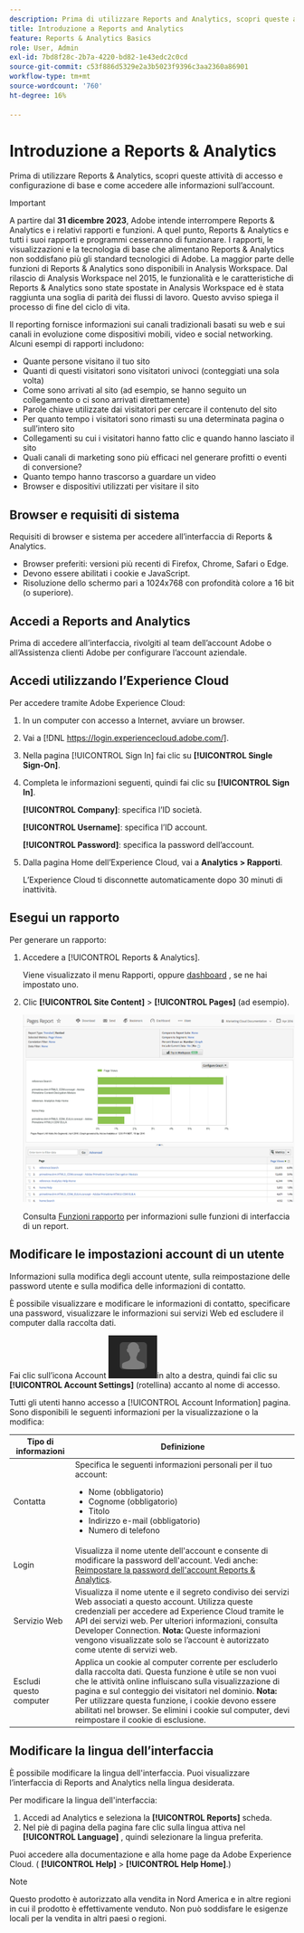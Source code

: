 ```yaml
---
description: Prima di utilizzare Reports and Analytics, scopri queste attività di accesso e configurazione di base e come accedere alle informazioni sull’account.
title: Introduzione a Reports and Analytics
feature: Reports & Analytics Basics
role: User, Admin
exl-id: 7bd8f28c-2b7a-4220-bd82-1e43edc2c0cd
source-git-commit: c53f886d5329e2a3b5023f9396c3aa2360a86901
workflow-type: tm+mt
source-wordcount: '760'
ht-degree: 16%

---
```


# Introduzione a Reports &amp; Analytics

Prima di utilizzare Reports &amp; Analytics, scopri queste attività di accesso e configurazione di base e come accedere alle informazioni sull’account.

>[!IMPORTANT]
>A partire dal **31 dicembre 2023**, Adobe intende interrompere Reports &amp; Analytics e i relativi rapporti e funzioni. A quel punto, Reports &amp; Analytics e tutti i suoi rapporti e programmi cesseranno di funzionare. I rapporti, le visualizzazioni e la tecnologia di base che alimentano Reports &amp; Analytics non soddisfano più gli standard tecnologici di Adobe. La maggior parte delle funzioni di Reports &amp; Analytics sono disponibili in Analysis Workspace. Dal rilascio di Analysis Workspace nel 2015, le funzionalità e le caratteristiche di Reports &amp; Analytics sono state spostate in Analysis Workspace ed è stata raggiunta una soglia di parità dei flussi di lavoro. Questo avviso spiega il processo di fine del ciclo di vita.

Il reporting fornisce informazioni sui canali tradizionali basati su web e sui canali in evoluzione come dispositivi mobili, video e social networking. Alcuni esempi di rapporti includono:

* Quante persone visitano il tuo sito
* Quanti di questi visitatori sono visitatori univoci (conteggiati una sola volta)
* Come sono arrivati al sito (ad esempio, se hanno seguito un collegamento o ci sono arrivati direttamente)
* Parole chiave utilizzate dai visitatori per cercare il contenuto del sito
* Per quanto tempo i visitatori sono rimasti su una determinata pagina o sull’intero sito
* Collegamenti su cui i visitatori hanno fatto clic e quando hanno lasciato il sito
* Quali canali di marketing sono più efficaci nel generare profitti o eventi di conversione?
* Quanto tempo hanno trascorso a guardare un video
* Browser e dispositivi utilizzati per visitare il sito

## Browser e requisiti di sistema

Requisiti di browser e sistema per accedere all’interfaccia di Reports &amp; Analytics.

* Browser preferiti: versioni più recenti di Firefox, Chrome, Safari o Edge.
* Devono essere abilitati i cookie e JavaScript.
* Risoluzione dello schermo pari a 1024x768 con profondità colore a 16 bit (o superiore).

## Accedi a Reports and Analytics

Prima di accedere all’interfaccia, rivolgiti al team dell’account Adobe o all’Assistenza clienti Adobe per configurare l’account aziendale.

## Accedi utilizzando l’Experience Cloud

Per accedere tramite Adobe Experience Cloud:

1. In un computer con accesso a Internet, avviare un browser.
1. Vai a [!DNL https://login.experiencecloud.adobe.com/].
1. Nella pagina [!UICONTROL Sign In] fai clic su **[!UICONTROL Single Sign-On]**.
1. Completa le informazioni seguenti, quindi fai clic su **[!UICONTROL Sign In]**.

   **[!UICONTROL Company]**: specifica l’ID società.

   **[!UICONTROL Username]**: specifica l’ID account.

   **[!UICONTROL Password]**: specifica la password dell’account.
1. Dalla pagina Home dell’Experience Cloud, vai a **Analytics > Rapporti**.

   L’Experience Cloud ti disconnette automaticamente dopo 30 minuti di inattività.

## Esegui un rapporto

Per generare un rapporto:

1. Accedere a [!UICONTROL Reports & Analytics].

   Viene visualizzato il menu Rapporti, oppure [dashboard](/help/analyze/reports-analytics/dashboard.md) , se ne hai impostato uno.

1. Clic **[!UICONTROL Site Content]** > **[!UICONTROL Pages]** (ad esempio).

   ![](assets/pages_report.png)

   Consulta [Funzioni rapporto](/help/analyze/reports-analytics/overview/report-overview.md) per informazioni sulle funzioni di interfaccia di un report.

## Modificare le impostazioni account di un utente

Informazioni sulla modifica degli account utente, sulla reimpostazione delle password utente e sulla modifica delle informazioni di contatto.

È possibile visualizzare e modificare le informazioni di contatto, specificare una password, visualizzare le informazioni sui servizi Web ed escludere il computer dalla raccolta dati.

Fai clic sull’icona Account ![](assets/account.png)in alto a destra, quindi fai clic su **[!UICONTROL Account Settings]** (rotellina) accanto al nome di accesso.

Tutti gli utenti hanno accesso a [!UICONTROL Account Information] pagina. Sono disponibili le seguenti informazioni per la visualizzazione o la modifica:

| Tipo di informazioni | Definizione |
| --- | --- |
| Contatta    | Specifica le seguenti informazioni personali per il tuo account:<ul><li>Nome (obbligatorio)</li><li>Cognome (obbligatorio)</li><li>Titolo</li><li>Indirizzo e-mail (obbligatorio)</li><li>Numero di telefono</li></ul> |
| Login | Visualizza il nome utente dell&#39;account e consente di modificare la password dell&#39;account. Vedi anche: [Reimpostare la password dell&#39;account Reports &amp; Analytics](https://experienceleague.adobe.com/docs/analytics/technotes/troubleshoot-login.html). |
| Servizio Web | Visualizza il nome utente e il segreto condiviso dei servizi Web associati a questo account. Utilizza queste credenziali per accedere ad Experience Cloud tramite le API dei servizi web. Per ulteriori informazioni, consulta Developer Connection. **Nota:** Queste informazioni vengono visualizzate solo se l’account è autorizzato come utente di servizi web. |
| Escludi questo computer | Applica un cookie al computer corrente per escluderlo dalla raccolta dati. Questa funzione è utile se non vuoi che le attività online influiscano sulla visualizzazione di pagina e sul conteggio dei visitatori nel dominio. **Nota:** Per utilizzare questa funzione, i cookie devono essere abilitati nel browser. Se elimini i cookie sul computer, devi reimpostare il cookie di esclusione. |

## Modificare la lingua dell’interfaccia

È possibile modificare la lingua dell&#39;interfaccia. Puoi visualizzare l’interfaccia di Reports and Analytics nella lingua desiderata.

Per modificare la lingua dell&#39;interfaccia:

1. Accedi ad Analytics e seleziona la **[!UICONTROL Reports]** scheda.
1. Nel piè di pagina della pagina fare clic sulla lingua attiva nel **[!UICONTROL Language]** , quindi selezionare la lingua preferita.

Puoi accedere alla documentazione e alla home page da Adobe Experience Cloud. ( **[!UICONTROL Help]** > **[!UICONTROL Help Home]**.)

>[!NOTE]
>Questo prodotto è autorizzato alla vendita in Nord America e in altre regioni in cui il prodotto è effettivamente venduto. Non può soddisfare le esigenze locali per la vendita in altri paesi o regioni.

